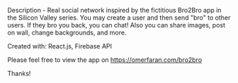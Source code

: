Description -
Real social network inspired by the fictitious Bro2Bro app in the Silicon Valley series. You may create a user and then send "bro" to other users. If they bro you back, you can chat! Also you can share images, post on wall, change backgrounds, and more.

Created with: React.js, Firebase API

Please feel free to view the app on https://omerfaran.com/bro2bro

Thanks!
